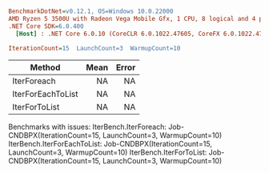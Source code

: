 ``` ini

BenchmarkDotNet=v0.12.1, OS=Windows 10.0.22000
AMD Ryzen 5 3500U with Radeon Vega Mobile Gfx, 1 CPU, 8 logical and 4 physical cores
.NET Core SDK=6.0.400
  [Host] : .NET Core 6.0.10 (CoreCLR 6.0.1022.47605, CoreFX 6.0.1022.47605), X64 RyuJIT

IterationCount=15  LaunchCount=3  WarmupCount=10  

```
|            Method | Mean | Error |
|------------------ |-----:|------:|
|       IterForeach |   NA |    NA |
| IterForEachToList |   NA |    NA |
|     IterForToList |   NA |    NA |

Benchmarks with issues:
  IterBench.IterForeach: Job-CNDBPX(IterationCount=15, LaunchCount=3, WarmupCount=10)
  IterBench.IterForEachToList: Job-CNDBPX(IterationCount=15, LaunchCount=3, WarmupCount=10)
  IterBench.IterForToList: Job-CNDBPX(IterationCount=15, LaunchCount=3, WarmupCount=10)
